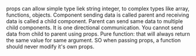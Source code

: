 props can allow simple type liek string integer, to complex types like array, functions, objects.
Component sending data is called parent and receiving data is called a child component. Parent can send same data to multiple child components. It is one directional communication. You cannot send data from child to parent using props.
Pure function: that will always return the same value for same argument. SO when passing props, a function should never modify it's own props.
